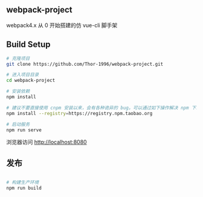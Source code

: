 ## webpack-project

webpack4.x 从 0 开始搭建的仿 vue-cli 脚手架

## Build Setup

```bash
# 克隆项目
git clone https://github.com/Thor-1996/webpack-project.git

# 进入项目目录
cd webpack-project

# 安装依赖
npm install

# 建议不要直接使用 cnpm 安装以来，会有各种诡异的 bug。可以通过如下操作解决 npm 下载速度慢的问题
npm install --registry=https://registry.npm.taobao.org

# 启动服务
npm run serve
```

浏览器访问 [http://localhost:8080](http://localhost:8080)

## 发布

```bash

# 构建生产环境
npm run build
```
